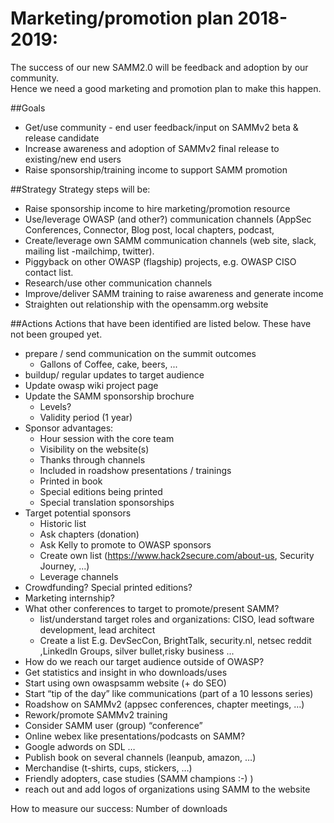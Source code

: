 # Marketing/promotion plan 2018-2019:
The success of our new SAMM2.0 will be feedback and adoption by our community.  
Hence we need a good marketing and promotion plan to make this happen.

##Goals
* Get/use community - end user feedback/input on SAMMv2 beta & release candidate
* Increase awareness and adoption of SAMMv2 final release to existing/new end users
* Raise sponsorship/training income to support SAMM promotion

##Strategy
Strategy steps will be:
* Raise sponsorship income to hire marketing/promotion resource
* Use/leverage OWASP (and other?) communication channels (AppSec Conferences, Connector, Blog post, local chapters, podcast,
* Create/leverage own SAMM communication channels (web site, slack, mailing list -mailchimp, twitter).
* Piggyback on other OWASP (flagship) projects, e.g. OWASP CISO contact list.
* Research/use other communication channels
* Improve/deliver SAMM training to raise awareness and generate income
* Straighten out relationship with the opensamm.org website

##Actions
Actions that have been identified are listed below. These have not been grouped yet.
* prepare / send communication on the summit outcomes
  * Gallons of Coffee, cake, beers, ...
* buildup/ regular updates to target audience
* Update owasp wiki project page
* Update the SAMM sponsorship brochure
  * Levels?
  * Validity period (1 year)
* Sponsor advantages:
  * Hour session with the core team
  * Visibility on the website(s)
  * Thanks through channels
  * Included in roadshow presentations / trainings
  * Printed in book
  * Special editions being printed
  * Special translation sponsorships
* Target potential sponsors
  * Historic list
  * Ask chapters (donation)
  * Ask Kelly to promote to OWASP sponsors
  * Create own list (https://www.hack2secure.com/about-us, Security Journey, ...)
  * Leverage channels
* Crowdfunding? Special printed editions?
* Marketing internship?
* What other conferences to target to promote/present SAMM?
  * list/understand target roles and organizations: CISO, lead software development, lead architect
  * Create a list E.g. DevSecCon, BrightTalk, security.nl, netsec reddit ,LinkedIn Groups, silver bullet,risky business ...
* How do we reach our target audience outside of OWASP?
* Get statistics and insight in who downloads/uses
* Start using own owaspsamm website (+ do SEO)
* Start “tip of the day” like communications (part of a 10 lessons series)
* Roadshow on SAMMv2 (appsec conferences, chapter meetings, …)
* Rework/promote SAMMv2 training
* Consider SAMM user (group) “conference”
* Online webex like presentations/podcasts on SAMM?
* Google adwords on SDL …
* Publish book on several channels (leanpub, amazon, …)
* Merchandise (t-shirts, cups, stickers, …)
* Friendly adopters, case studies (SAMM champions :-) )
* reach out and add logos of organizations using SAMM to the website


<!--
this is a test to hide Notes
-->




How to measure our success:
Number of downloads
